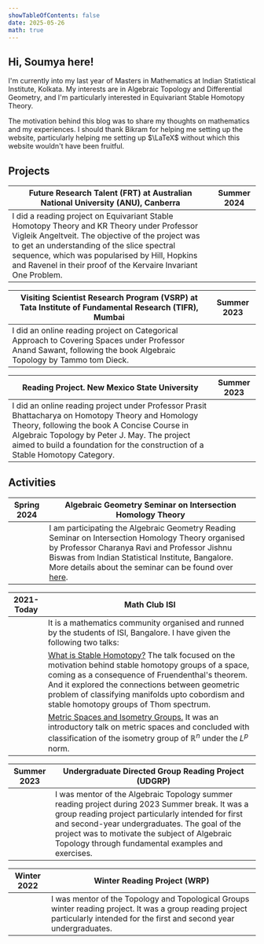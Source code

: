 ```yaml
---
showTableOfContents: false
date: 2025-05-26
math: true
---
```


## Hi, Soumya here!

I'm currently into my last year of Masters in Mathematics at Indian Statistical Institute, Kolkata. My interests are in Algebraic Topology and Differential Geometry, and I'm particularly interested in Equivariant Stable Homotopy Theory.  

The motivation behind this blog was to share my thoughts on mathematics and my experiences. I should thank Bikram for helping me setting up the website, particularly helping me setting up $\LaTeX$ without which this website wouldn't have been fruitful. 

## Projects

<!-- |   |  Summer 2023  |
| --- | --- |
| Hope it goes well. | -->
| **Future Research Talent (FRT) at Australian National University (ANU), Canberra** |  Summer 2024  |
| --------------------------------------- | ----------------- |
| I did a reading project on Equivariant Stable Homotopy Theory and KR Theory under Professor Vigleik Angeltveit. The objective of the project was to get an understanding of the slice spectral sequence, which was popularised by Hill, Hopkins and Ravenel in their proof of the Kervaire Invariant One Problem.| 


| **Visiting Scientist Research Program (VSRP) at Tata Institute of Fundamental Research (TIFR), Mumbai** |  Summer 2023  |
| --------------------------------------- | ----------------- |
| I did an online reading project on Categorical Approach to Covering Spaces under Professor Anand Sawant, following the book Algebraic Topology by Tammo tom Dieck. | 

| **Reading Project. New Mexico State University** |  Summer 2023  |
| --------------------------------------- | ----------------- |
| I did an online reading project under Professor Prasit Bhattacharya on Homotopy Theory and Homology Theory, following the book A Concise Course in Algebraic Topology by Peter J. May. The project aimed to build a foundation for the construction of a Stable Homotopy Category. | 

## Activities

|  Spring 2024  | **Algebraic Geometry Seminar on Intersection Homology Theory** |
| ---------------------------------------- | -------------------------------------------------------------- |
|                                          | I am participating the Algebraic Geometry Reading Seminar on Intersection Homology Theory organised by Professor Charanya Ravi and Professor Jishnu Biswas from Indian Statistical Institute, Bangalore. More details about the seminar can be found over [here](https://charanyaravi.github.io/Sem2-23-24/Sem2-23-24:IH:index.html).|

|  2021-Today  | **Math Club ISI** | 
| --------------------------------------- | ----------------- |
|                                         | It is a mathematics community organised and runned by the students of ISI, Bangalore. I have given the following two talks: | 
|                                         | [What is Stable Homotopy?](https://www.youtube.com/watch?v=A8WCiOJpmTY&list=PL0l3kv-aP9d_FSw08irX60ucY-o_qiy-f&index=5) The talk focused on the motivation behind stable homotopy groups of a space, coming as a consequence of Fruendenthal's theorem. And it explored the connections between geometric problem of classifying manifolds upto cobordism and stable homotopy groups of Thom spectrum. |
|                                         | [Metric Spaces and Isometry Groups.](https://www.youtube.com/watch?v=4rYRrKhr-cE&list=PL0l3kv-aP9d8A3IXvUUKvgFdxix3C9jAv&index=1) It was an introductory talk on metric spaces and concluded with classification of the isometry group of $\mathbb{R}^n$ under the $L^p$ norm. |
 
|  Summer 2023  |**Undergraduate Directed Group Reading Project (UDGRP)** |
| ---------------------------------------- | ------------------------------------------------------- |
|                                          | I was mentor of the Algebraic Topology summer reading project during 2023 Summer break. It was a group reading project particularly intended for first and second-year undergraduates. The goal of the project was to motivate the subject of Algebraic Topology through fundamental examples and exercises. | 

|  Winter 2022  |**Winter Reading Project (WRP)** |
| ---------------------------------------- | ------------------------------------------------------- |
|                                          | I was mentor of the Topology and Topological Groups winter reading project. It was a group reading project particularly intended for the first and second year undergraduates. |

